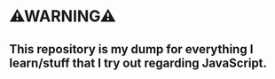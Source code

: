 # ⚠WARNING⚠
## This repository is my dump for everything I learn/stuff that I try out regarding JavaScript.
